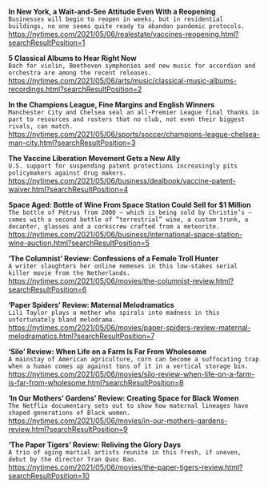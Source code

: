 **In New York, a Wait-and-See Attitude Even With a Reopening**\
`Businesses will begin to reopen in weeks, but in residential buildings, no one seems quite ready to abandon pandemic protocols.`\
https://nytimes.com/2021/05/06/realestate/vaccines-reopening.html?searchResultPosition=1

**5 Classical Albums to Hear Right Now**\
`Bach for violin, Beethoven symphonies and new music for accordion and orchestra are among the recent releases.`\
https://nytimes.com/2021/05/06/arts/music/classical-music-albums-recordings.html?searchResultPosition=2

**In the Champions League, Fine Margins and English Winners**\
`Manchester City and Chelsea seal an all-Premier League final thanks in part to resources and rosters that no club, not even their biggest rivals, can match.`\
https://nytimes.com/2021/05/06/sports/soccer/champions-league-chelsea-man-city.html?searchResultPosition=3

**The Vaccine Liberation Movement Gets a New Ally**\
`U.S. support for suspending patent protections increasingly pits policymakers against drug makers.`\
https://nytimes.com/2021/05/06/business/dealbook/vaccine-patent-waiver.html?searchResultPosition=4

**Space Aged: Bottle of Wine From Space Station Could Sell for $1 Million**\
`The bottle of Pétrus from 2000 — which is being sold by Christie’s — comes with a second bottle of “terrestrial” wine, a custom trunk, a decanter, glasses and a corkscrew crafted from a meteorite.`\
https://nytimes.com/2021/05/06/business/international-space-station-wine-auction.html?searchResultPosition=5

**‘The Columnist’ Review: Confessions of a Female Troll Hunter**\
`A writer slaughters her online nemeses in this low-stakes serial killer movie from the Netherlands.`\
https://nytimes.com/2021/05/06/movies/the-columnist-review.html?searchResultPosition=6

**‘Paper Spiders’ Review: Maternal Melodramatics**\
`Lili Taylor plays a mother who spirals into madness in this unfortunately bland melodrama.`\
https://nytimes.com/2021/05/06/movies/paper-spiders-review-maternal-melodramatics.html?searchResultPosition=7

**‘Silo’ Review: When Life on a Farm Is Far From Wholesome**\
`A mainstay of American agriculture, corn can become a suffocating trap when a human comes up against tons of it in a vertical storage bin.`\
https://nytimes.com/2021/05/06/movies/silo-review-when-life-on-a-farm-is-far-from-wholesome.html?searchResultPosition=8

**‘In Our Mothers’ Gardens’ Review: Creating Space for Black Women**\
`The Netflix documentary sets out to show how maternal lineages have shaped generations of Black women.`\
https://nytimes.com/2021/05/06/movies/in-our-mothers-gardens-review.html?searchResultPosition=9

**‘The Paper Tigers’ Review: Reliving the Glory Days**\
`A trio of aging martial artists reunite in this fresh, if uneven, debut by the director Tran Quoc Bao.`\
https://nytimes.com/2021/05/06/movies/the-paper-tigers-review.html?searchResultPosition=10

